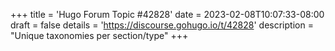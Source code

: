 +++
title = 'Hugo Forum Topic #42828'
date = 2023-02-08T10:07:33-08:00
draft = false
details = 'https://discourse.gohugo.io/t/42828'
description = "Unique taxonomies per section/type"
+++
